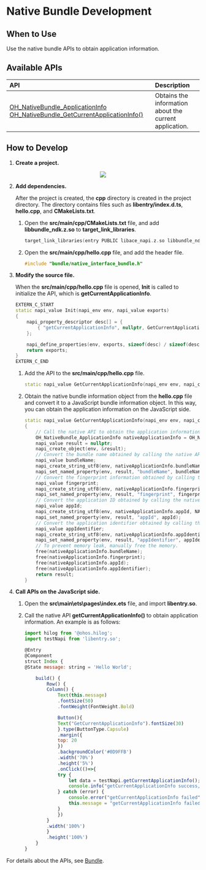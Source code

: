 # Native Bundle Development

## When to Use

Use the native bundle APIs to obtain application information.

## Available APIs

| API                                                      | Description                                    |
| :----------------------------------------------------------- | :--------------------------------------- |
| [OH_NativeBundle_ApplicationInfo OH_NativeBundle_GetCurrentApplicationInfo()](../reference/native-apis/native__interface__bundle.md) | Obtains the information about the current application.         |

## How to Develop

1. **Create a project.**

<div style="text-align:center;">
  <img src="figures/rawfile1.png">
</div>

2. **Add dependencies.**

   After the project is created, the **cpp** directory is created in the project directory. The directory contains files such as **libentry/index.d.ts**, **hello.cpp**, and **CMakeLists.txt**.

   1. Open the **src/main/cpp/CMakeLists.txt** file, and add **libbundle_ndk.z.so** to **target_link_libraries**.

       ```c++
       target_link_libraries(entry PUBLIC libace_napi.z.so libbundle_ndk.z.so)
       ```

   2. Open the **src/main/cpp/hello.cpp** file, and add the header file.

       ```c++
       #include "bundle/native_interface_bundle.h"
       ```

3. **Modify the source file.**

   When the **src/main/cpp/hello.cpp** file is opened, **Init** is called to initialize the API, which is **getCurrentApplicationInfo**.

   ```c++
   EXTERN_C_START
   static napi_value Init(napi_env env, napi_value exports)
   {
       napi_property_descriptor desc[] = {
           { "getCurrentApplicationInfo", nullptr, GetCurrentApplicationInfo, nullptr, nullptr, nullptr, napi_default, nullptr}
       };
   
       napi_define_properties(env, exports, sizeof(desc) / sizeof(desc[0]), desc);
       return exports;
   }
   EXTERN_C_END
   ```

   1. Add the API to the **src/main/cpp/hello.cpp** file.

       ```c++
       static napi_value GetCurrentApplicationInfo(napi_env env, napi_callback_info info)
       ```

   2. Obtain the native bundle information object from the **hello.cpp** file and convert it to a JavaScript bundle information object. In this way, you can obtain the application information on the JavaScript side.

       ```c++
       static napi_value GetCurrentApplicationInfo(napi_env env, napi_callback_info info)
       {
           // Call the native API to obtain the application information.
           OH_NativeBundle_ApplicationInfo nativeApplicationInfo = OH_NativeBundle_GetCurrentApplicationInfo();
           napi_value result = nullptr;
           napi_create_object(env, &result);
           // Convert the bundle name obtained by calling the native API to the bundleName attribute in the JavaScript object.
           napi_value bundleName;
           napi_create_string_utf8(env, nativeApplicationInfo.bundleName, NAPI_AUTO_LENGTH, &bundleName);
           napi_set_named_property(env, result, "bundleName", bundleName);
           // Convert the fingerprint information obtained by calling the native API to the fingerprint attribute in the JavaScript object.
           napi_value fingerprint;
           napi_create_string_utf8(env, nativeApplicationInfo.fingerprint, NAPI_AUTO_LENGTH, &fingerprint);
           napi_set_named_property(env, result, "fingerprint", fingerprint);
           // Convert the application ID obtained by calling the native API to the appId attribute in the JavaScript object.
           napi_value appId;
           napi_create_string_utf8(env, nativeApplicationInfo.appId, NAPI_AUTO_LENGTH, &appId);
           napi_set_named_property(env, result, "appId", appId);
           // Convert the application identifier obtained by calling the native API to the appIdentifier attribute in the JavaScript object.
           napi_value appIdentifier;
           napi_create_string_utf8(env, nativeApplicationInfo.appIdentifier, NAPI_AUTO_LENGTH, &appIdentifier);
           napi_set_named_property(env, result, "appIdentifier", appIdentifier);
           // To prevent memory leak, manually free the memory.
           free(nativeApplicationInfo.bundleName);
           free(nativeApplicationInfo.fingerprint);
           free(nativeApplicationInfo.appId);
           free(nativeApplicationInfo.appIdentifier);
           return result;
       }
       ```

4. **Call APIs on the JavaScript side.**

   1. Open the **src\main\ets\pages\index.ets** file, and import **libentry.so**.

   2. Call the native API **getCurrentApplicationInfo()** to obtain application information. An example is as follows:

       ```js
       import hilog from '@ohos.hilog';
       import testNapi from 'libentry.so';
       
       @Entry
       @Component
       struct Index {
       @State message: string = 'Hello World';
       
           build() {
               Row() {
               Column() {
                   Text(this.message)
                   .fontSize(50)
                   .fontWeight(FontWeight.Bold)
       
                   Button(){
                   Text("GetCurrentApplicationInfo").fontSize(30)
                   }.type(ButtonType.Capsule)
                   .margin({
                   top: 20
                   })
                   .backgroundColor('#0D9FFB')
                   .width('70%')
                   .height('5%')
                   .onClick(()=>{
                   try {
                       let data = testNapi.getCurrentApplicationInfo();
                       console.info("getCurrentApplicationInfo success, data is " + JSON.stringify(data));
                   } catch (error) {
                       console.error("getCurrentApplicationInfo failed");
                       this.message = "getCurrentApplicationInfo failed";
                   }
                   })
               }
               .width('100%')
               }
               .height('100%')
           }
       }
       ```

For details about the APIs, see [Bundle](../reference/native-apis/_bundle.md).
